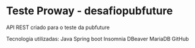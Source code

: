 # Teste Proway - desafiopubfuture

API REST criado para o teste da pubfuture

Tecnologia utilizadas:
Java
Spring boot
Insomnia
DBeaver
MariaDB
GitHub

